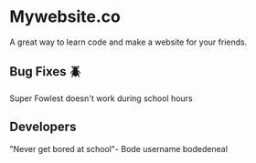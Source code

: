 # Mywebsite.co
A great way to learn code and make a website for your friends.

## Bug Fixes 🪲
Super Fowlest doesn't work during school hours

## Developers
"Never get bored at school"- Bode username bodedeneal
